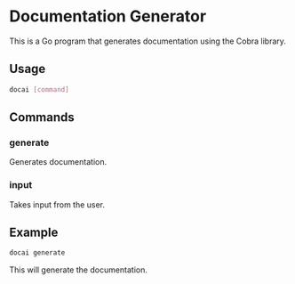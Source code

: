 # Documentation Generator

This is a Go program that generates documentation using the Cobra library.

## Usage

```bash
docai [command]
```

## Commands

### generate

Generates documentation.

### input

Takes input from the user.

## Example

```bash
docai generate
```

This will generate the documentation.